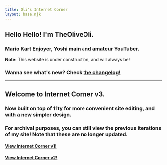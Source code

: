 ```yaml
---
title: Oli's Internet Corner
layout: base.njk
---
```


## Hello Hello! I'm TheOliveOli.
### Mario Kart Enjoyer, Yoshi main and amateur YouTuber.

**Note:** This website is under construction, and will always be!

### Wanna see what's new? Check [the changelog!](changelog/)

----

## Welcome to Internet Corner v3.
### Now built on top of 11ty for more convenient site editing, and with a new simpler design.
### For archival purposes, you can still view the previous iterations of my site! Note that these are no longer updated.
#### [View Internet Corner v1!](legacy/v1/)
#### [View Internet Corner v2!](legacy/v2/)